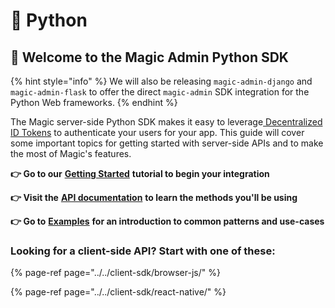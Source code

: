 # 🐍 Python

## 🚀 Welcome to the Magic Admin Python SDK

{% hint style="info" %}
We will also be releasing `magic-admin-django` and `magic-admin-flask` to offer the direct `magic-admin` SDK integration for the Python Web frameworks.
{% endhint %}

The Magic server-side Python SDK makes it easy to leverage[ Decentralized ID Tokens](../../tutorials/decentralized-id.md) to authenticate your users for your app. This guide will cover some important topics for getting started with server-side APIs and to make the most of Magic's features.

**👉 Go to our** [**Getting Started**](python-get-started.md) **tutorial to begin your integration**

**👉 Visit the** [**API documentation**](python-sdk/) **to learn the methods you'll be using**

**👉 Go to** [**Examples**](python-examples/) **for an introduction to common patterns and use-cases**

### Looking for a client-side API? Start with one of these:

{% page-ref page="../../client-sdk/browser-js/" %}

{% page-ref page="../../client-sdk/react-native/" %}

